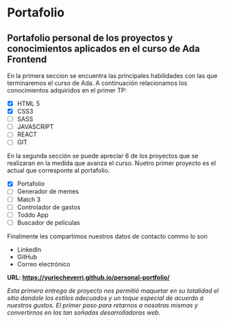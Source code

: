 # Portafolio
## Portafolio personal de los proyectos y conocimientos aplicados en el curso de Ada Frontend

En la primera seccion se encuentra las principales habilidades con las que terminaremos el curso de Ada. A continuación relacionamos los conocimientos adquiridos en el primer TP:
- [X] HTML 5
- [X] CSS3
- [ ] SASS
- [ ] JAVASCRIPT
- [ ] REACT
- [ ] GIT

En la segunda sección se puede apreciar 6 de los proyectos que se realizaran en la medida que avanza el curso. Nuetro primer proyecto es el actual que corresponte al portafolio. 
- [X] Portafolio
- [ ] Generador de memes
- [ ] Match 3
- [ ] Controlador de gastos 
- [ ] Toddo App
- [ ] Buscador de peliculas

Finalmente les compartimos nuestros datos de contacto commo lo son 
* LinkedIn
* GitHub
* Correo electrónico

**URL:  https://yuriecheverri.github.io/personal-portfolio/**

*Esta primera entrega de proyecto nos permitió maquetar en su totalidad el sitio dandole los estilos adecuados y un toque especial de acuerdo a nuestros gustos. El primer paso para retarnos a nosotras mismas y convertirnos en las tan soñadas desarrolladoras web.* 

